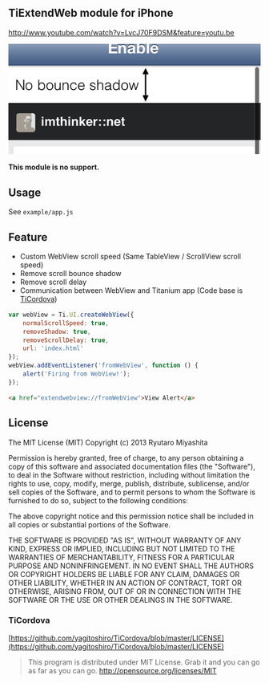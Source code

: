 TiExtendWeb module for iPhone
-----

http://www.youtube.com/watch?v=LvcJ70F9DSM&feature=youtu.be

![image](tiextendweb.png)

**This module is no support.**

## Usage

See `example/app.js`

## Feature

* Custom WebView scroll speed (Same TableView / ScrollView scroll speed)
* Remove scroll bounce shadow
* Remove scroll delay
* Communication between WebView and Titanium app (Code base is [TiCordova](https://github.com/yagitoshiro/TiCordova))

```javascript
var webView = Ti.UI.createWebView({
    normalScrollSpeed: true,
    removeShadow: true,
    removeScrollDelay: true,
    url: 'index.html'
});
webView.addEventListener('fromWebView', function () {
    alert('Firing from WebView!');
});
```

```html
<a href="extendwebview://fromWebView">View Alert</a>
```

## License

The MIT License (MIT) Copyright (c) 2013 Ryutaro Miyashita

Permission is hereby granted, free of charge, to any person obtaining a copy of this software and associated documentation files (the "Software"), to deal in the Software without restriction, including without limitation the rights to use, copy, modify, merge, publish, distribute, sublicense, and/or sell copies of the Software, and to permit persons to whom the Software is furnished to do so, subject to the following conditions:

The above copyright notice and this permission notice shall be included in all copies or substantial portions of the Software.

THE SOFTWARE IS PROVIDED "AS IS", WITHOUT WARRANTY OF ANY KIND, EXPRESS OR IMPLIED, INCLUDING BUT NOT LIMITED TO THE WARRANTIES OF MERCHANTABILITY, FITNESS FOR A PARTICULAR PURPOSE AND NONINFRINGEMENT. IN NO EVENT SHALL THE AUTHORS OR COPYRIGHT HOLDERS BE LIABLE FOR ANY CLAIM, DAMAGES OR OTHER LIABILITY, WHETHER IN AN ACTION OF CONTRACT, TORT OR OTHERWISE, ARISING FROM, OUT OF OR IN CONNECTION WITH THE SOFTWARE OR THE USE OR OTHER DEALINGS IN THE SOFTWARE.

### TiCordova

[https://github.com/yagitoshiro/TiCordova/blob/master/LICENSE](https://github.com/yagitoshiro/TiCordova/blob/master/LICENSE)
> This program is distributed under MIT License. Grab it and you can go as far as you can go.
> http://opensource.org/licenses/MIT
